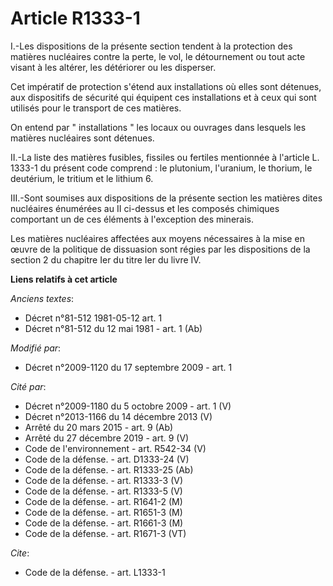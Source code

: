 # Article R1333-1

I.-Les dispositions de la présente section tendent à la protection des matières nucléaires contre la perte, le vol, le
détournement ou tout acte visant à les altérer, les détériorer ou les disperser. 

Cet impératif de protection s'étend aux installations où elles sont détenues, aux dispositifs de sécurité qui équipent ces
installations et à ceux qui sont utilisés pour le transport de ces matières. 

On entend par " installations " les locaux ou ouvrages dans lesquels les matières nucléaires sont détenues. 

II.-La liste des matières fusibles, fissiles ou fertiles mentionnée à l'article L. 1333-1 du présent code comprend : le
plutonium, l'uranium, le thorium, le deutérium, le tritium et le lithium 6. 

III.-Sont soumises aux dispositions de la présente section les matières dites nucléaires énumérées au II ci-dessus et les
composés chimiques comportant un de ces éléments à l'exception des minerais. 

Les matières nucléaires affectées aux moyens nécessaires à la mise en œuvre de la politique de dissuasion sont régies par les
dispositions de la section 2 du chapitre Ier du titre Ier du livre IV.

**Liens relatifs à cet article**

_Anciens textes_:

  - Décret n°81-512 1981-05-12 art. 1
  - Décret n°81-512 du 12 mai 1981 - art. 1 (Ab)

_Modifié par_:

  - Décret n°2009-1120 du 17 septembre 2009 - art. 1

_Cité par_:

  - Décret n°2009-1180 du 5 octobre 2009 - art. 1 (V)
  - Décret n°2013-1166 du 14 décembre 2013 (V)
  - Arrêté du 20 mars 2015 - art. 9 (Ab)
  - Arrêté du 27 décembre 2019 - art. 9 (V)
  - Code de l'environnement - art. R542-34 (V)
  - Code de la défense. - art. D1333-24 (V)
  - Code de la défense. - art. R1333-25 (Ab)
  - Code de la défense. - art. R1333-3 (V)
  - Code de la défense. - art. R1333-5 (V)
  - Code de la défense. - art. R1641-2 (M)
  - Code de la défense. - art. R1651-3 (M)
  - Code de la défense. - art. R1661-3 (M)
  - Code de la défense. - art. R1671-3 (VT)

_Cite_:

  - Code de la défense. - art. L1333-1
